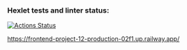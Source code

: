 ### Hexlet tests and linter status:
[![Actions Status](https://github.com/ElisabethFox/frontend-project-12/workflows/hexlet-check/badge.svg)](https://github.com/ElisabethFox/frontend-project-12/actions)

https://frontend-project-12-production-02f1.up.railway.app/